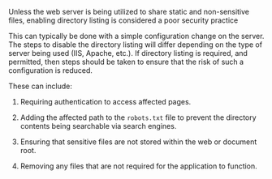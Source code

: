 Unless the web server is being utilized to share static and
non-sensitive files, enabling directory listing is considered a poor
security practice

This can typically be done with a simple
configuration change on the server. The steps to disable the directory
listing will differ depending on the type of server being used (IIS,
Apache, etc.). If directory listing is required, and permitted, then
steps should be taken to ensure that the risk of such a configuration
is reduced.

These can include:

1. Requiring authentication to access affected pages.

2. Adding the affected path to the `robots.txt` file to prevent the
directory contents being searchable via search engines.

3. Ensuring that sensitive files are not stored within the
web or document root.

4. Removing any files that are not required for the application to
function.
